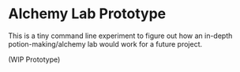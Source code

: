# Alchemy Lab Prototype

This is a tiny command line experiment to figure out how an in-depth potion-making/alchemy lab would work for a future project.

(WIP Prototype)
